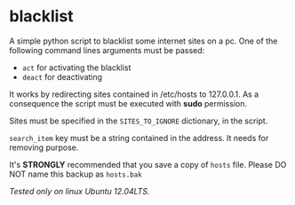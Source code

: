 blacklist
=========

A simple python script to blacklist some internet sites on a pc.
One of the following command lines arguments must be passed: 
* `act` for activating the blacklist
* `deact` for deactivating

It works by redirecting sites contained in /etc/hosts to 127.0.0.1. As a consequence the script must be executed with **sudo** permission.

Sites must be specified in the `SITES_TO_IGNORE` dictionary, in the script.

`search_item` key must be a string contained in the address. It needs for removing purpose.

It's **STRONGLY** recommended that you save a copy of `hosts` file. Please DO NOT name this backup as `hosts.bak`

_Tested only on linux Ubuntu 12.04LTS._

